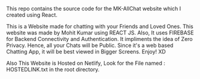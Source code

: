 This repo contains the source code for the MK-AllChat website which I created using React.

This is a Website made for chatting with your Friends and Loved Ones.
This website was made by Mohit Kumar using REACT JS. Also, It uses FIREBASE for Backend Connectivity and Authentication.
It impliments the idea of Zero Privacy. Hence, all your Chats will be Public.
Since it's a web based Chatting App, it will be best viewed in Bigger Screens.
Enjoy! XD

Also This Website is Hosted on Netlify,
Look for the File named : HOSTEDLINK.txt in the root directory.
